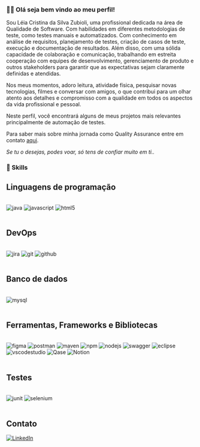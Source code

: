 

### 👨‍💻 Olá seja bem vindo ao meu perfil! 

Sou Léia Cristina da Silva Zubioli, uma profissional dedicada na área de Qualidade de Software. Com habilidades em diferentes metodologias de teste, como testes manuais e automatizados.
Com conhecimento em análise de requisitos, planejamento de testes, criação de casos de teste, execução e documentação de resultados.
Além disso, com uma sólida capacidade de colaboração e comunicação, trabalhando em estreita cooperação com equipes de desenvolvimento, gerenciamento de produto e outros stakeholders para garantir que as expectativas sejam claramente definidas e atendidas.

Nos meus momentos, adoro leitura, atividade física, pesquisar novas tecnologias, filmes e conversar com amigos, o que contribui para um olhar atento aos detalhes e compromisso com a qualidade em todos os aspectos da vida profissional e pessoal.


Neste perfil, você encontrará alguns de meus projetos mais relevantes principalmente de automação de testes.

Para saber mais sobre minha jornada como Quality Assurance entre em contato [aqui](https://www.linkedin.).

_*Se tu o desejas, podes voar, só tens de confiar muito em ti..*_

### 🚀 Skills

## Linguagens de programação

<div style="display: inline_block"><br/>
    <img aling="center" alt="java" src="https://img.shields.io/badge/Java-ED8B00?style=for-the-badge&logo=openjdk&logoColor=white">
    <img aling="center" alt="javascript" src="https://img.shields.io/badge/JavaScript-323330?style=for-the-badge&logo=javascript&logoColor=F7DF1E">
    <img aling="center" alt="html5" src="https://img.shields.io/badge/HTML5-E34F26?style=for-the-badge&logo=html5&logoColor=white">
    </div><br/>

## DevOps

<div style="display: inline_block"><br/>
    <img aling="center" alt="jira" src="https://img.shields.io/badge/Jira-0052CC?style=for-the-badge&logo=Jira&logoColor=white">
    <img aling="center" alt="git" src="https://img.shields.io/badge/GIT-E44C30?style=for-the-badge&logo=git&logoColor=white">
    <img aling="center" alt="github" src="https://img.shields.io/badge/GitHub-100000?style=for-the-badge&logo=github&logoColor=white">
</div><br/>

## Banco de dados

<div style="display: inline_block"><br/>
    <img aling="center" alt="mysql" src="https://img.shields.io/badge/MySQL-00000F?style=for-the-badge&logo=mysql&logoColor=white">
     
</div><br/>

## Ferramentas, Frameworks e Bibliotecas

<div style="display: inline_block"><br/>
    <img aling="center" alt="figma" src="https://img.shields.io/badge/Figma-F24E1E?style=for-the-badge&logo=figma&logoColor=white">
    <img aling="center" alt="postman" src="https://img.shields.io/badge/Postman-FF6C37?style=for-the-badge&logo=Postman&logoColor=white">
    <img aling="center" alt="maven" src="https://img.shields.io/badge/apache_maven-C71A36?style=for-the-badge&logo=apachemaven&logoColor=white">
    <img aling="center" alt="npm" src="https://img.shields.io/badge/npm-CB3837?style=for-the-badge&logo=npm&logoColor=white">
    <img aling="center" alt="nodejs" src="https://img.shields.io/badge/Node%20js-339933?style=for-the-badge&logo=nodedotjs&logoColor=white">
    <img aling="center" alt="swagger" src="https://img.shields.io/badge/Swagger-85EA2D?style=for-the-badge&logo=Swagger&logoColor=white">
    <img aling="center" alt="eclipse" src="https://img.shields.io/badge/Eclipse-2C2255?style=for-the-badge&logo=eclipse&logoColor=white">
    <img aling="center" alt="vscodestudio" src="https://img.shields.io/badge/Visual_Studio_Code-0078D4?style=for-the-badge&logo=visual%20studio%20code&logoColor=white">
    <img aling="center" alt="Qase" src="https://img.shields.io/badge/Qase-4F46DC?logo=qase&logoColor=fff&style=for-the-badge&logo=qase&logoColor=white">
   <img aling="center" alt="Notion" src="https://img.shields.io/badge/Notion-000?logo=notion&logoColor=fff&style=for-the-badge&logo=notion&logoColor=white">
</div><br/>

## Testes

<div style="display: inline_block"><br/>
    <img aling="center" alt="junit" src="https://img.shields.io/badge/Junit5-25A162?style=for-the-badge&logo=junit5&logoColor=white">
    <img aling="center" alt="selenium" src="https://img.shields.io/badge/Selenium-43B02A?style=for-the-badge&logo=Selenium&logoColor=white">
 </div><br/>

## Contato

<div align="left">
  <a href="https://https://www.linkedin.com/in">
    <img src="https://img.shields.io/badge/LinkedIn-0077B5?style=for-the-badge&logo=linkedin&logoColor=white" alt="LinkedIn">
  </a>
</div>
